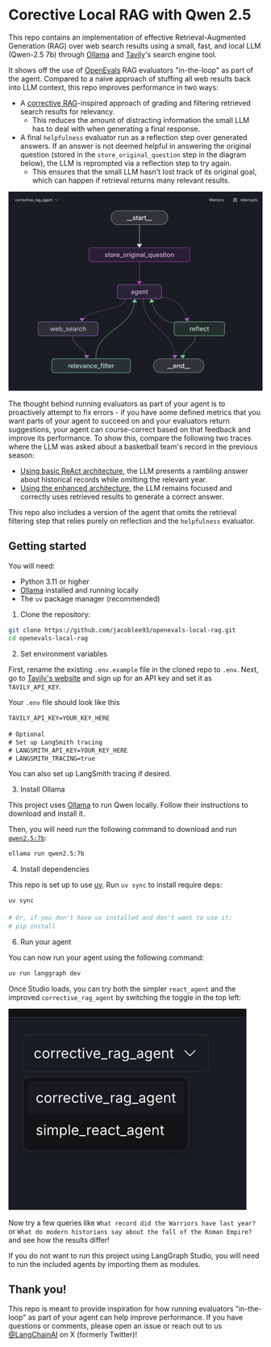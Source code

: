 # Corective Local RAG with Qwen 2.5

This repo contains an implementation of effective Retrieval-Augmented Generation (RAG) over web search results using a small, fast, and local LLM (Qwen-2.5 7b) through [Ollama](https://ollama.com) and [Tavily](https://tavily.com/)'s search engine tool.

It shows off the use of [OpenEvals](https://github.com/langchain-ai/openevals) RAG evaluators "in-the-loop" as part of the agent. Compared to a naive approach of stuffing all web results back into LLM context, this repo improves performance in two ways:

- A [corrective RAG](https://langchain-ai.github.io/langgraph/tutorials/rag/langgraph_crag/)-inspired approach of grading and filtering retrieved search results for relevancy.
  - This reduces the amount of distracting information the small LLM has to deal with when generating a final response.
- A final `helpfulness` evaluator run as a reflection step over generated answers. If an answer is not deemed helpful in answering the original question (stored in the `store_original_question` step in the diagram below), the LLM is reprompted via a reflection step to try again.
  - This ensures that the small LLM hasn't lost track of its original goal, which can happen if retrieval returns many relevant results.

![](/static/img/corrective_rag.png)

The thought behind running evaluators as part of your agent is to proactively attempt to fix errors - if you have some defined metrics that you want parts of your agent to succeed on and your evaluators return suggestions, your agent can course-correct based on that feedback and improve its performance. To show this, compare the following two traces where the LLM was asked about a basketball team's record in the previous season:

- [Using basic ReAct architecture](https://smith.langchain.com/public/b4dbe71f-062f-4a19-a11b-096cefcb630c/r), the LLM presents a rambling answer about historical records while omitting the relevant year.
- [Using the enhanced architecture](https://smith.langchain.com/public/c301728d-0b20-4d1d-8601-9c02727930bb/r), the LLM remains focused and correctly uses retrieved results to generate a correct answer.

This repo also includes a version of the agent that omits the retrieval filtering step that relies purely on reflection and the `helpfulness` evaluator.

## Getting started

You will need:
- Python 3.11 or higher
- [Ollama](https://ollama.ai/) installed and running locally
- The `uv` package manager (recommended)

1. Clone the repository:

```bash
git clone https://github.com/jacoblee93/openevals-local-rag.git
cd openevals-local-rag
```

2. Set environment variables

First, rename the existing `.env.example` file in the cloned repo to `.env`. Next, go to [Tavily's website](https://tavily.com/) and sign up for an API key and set it as `TAVILY_API_KEY`.

Your `.env` file should look like this

```
TAVILY_API_KEY=YOUR_KEY_HERE

# Optional
# Set up LangSmith tracing
# LANGSMITH_API_KEY=YOUR_KEY_HERE
# LANGSMITH_TRACING=true
```

You can also set up LangSmith tracing if desired.

3. Install Ollama

This project uses [Ollama](https://ollama.com/) to run Qwen locally. Follow their instructions to download and install it.

Then, you will need run the following command to download and run [`qwen2.5:7b`](https://ollama.com/library/qwen2.5:7b):

```bash
ollama run qwen2.5:7b
```

4. Install dependencies

This repo is set up to use [uv](https://docs.astral.sh/uv/). Run `uv sync` to install require deps:

```bash
uv sync

# Or, if you don't have uv installed and don't want to use it:
# pip install
```

6. Run your agent

You can now run your agent using the following command:

```bash
uv run langgraph dev
```

Once Studio loads, you can try both the simpler `react_agent` and the improved `corrective_rag_agent` by switching the toggle in the top left:

![](/static/img/studio_toggle.png)

Now try a few queries like `What record did the Warriors have last year?` or `What do modern historians say about the fall of the Roman Empire?` and see how the results differ!

If you do not want to run this project using LangGraph Studio, you will need to run the included agents by importing them as modules.

## Thank you!

This repo is meant to provide inspiration for how running evaluators "in-the-loop" as part of your agent can help improve performance. If you have questions or comments, please open an issue or reach out to us [@LangChainAI](https://x.com/langchainai) on X (formerly Twitter)!

